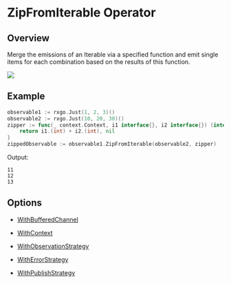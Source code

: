 # ZipFromIterable Operator

## Overview

Merge the emissions of an Iterable via a specified function and emit single items for each combination based on the results of this function.

![](http://reactivex.io/documentation/operators/images/zip.o.png)

## Example

```go
observable1 := rxgo.Just(1, 2, 3)()
observable2 := rxgo.Just(10, 20, 30)()
zipper := func(_ context.Context, i1 interface{}, i2 interface{}) (interface{}, error) {
	return i1.(int) + i2.(int), nil
}
zippedObservable := observable1.ZipFromIterable(observable2, zipper)
```

Output:

```
11
12
13
```

## Options

* [WithBufferedChannel](options.md#withbufferedchannel)

* [WithContext](options.md#withcontext)

* [WithObservationStrategy](options.md#withobservationstrategy)

* [WithErrorStrategy](options.md#witherrorstrategy)

* [WithPublishStrategy](options.md#withpublishstrategy)